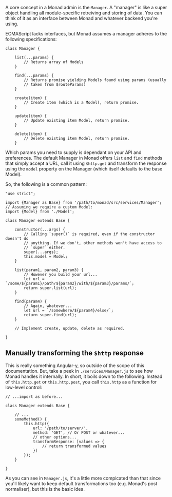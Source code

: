 A core concept in a Monad admin is the `Manager`. A "manager" is like a super
object handling all module-specific retreiving and storing of data. You can
think of it as an interface between Monad and whatever backend you're using.

ECMAScript lacks interfaces, but Monad assumes a manager adheres to the
following specifications:

    class Manager {
    
        list(...params) {
            // Returns array of Models
        }

        find(...params) {
            // Returns promise yielding Models found using params (usually
            // taken from $routeParams)
        }

        create(item) {
            // Create item (which is a Model), return promise.
        }

        update(item) {
            // Update existing item Model, return promise.
        }

        delete(item) {
            // Delete existing item Model, return promise.
        }

Which params you need to supply is dependant on your API and preferences. The
default Manager in Monad offers `list` and `find` methods that simply accept a
URL, call it using `$http.get` and transform the response using the `model`
property on the Manager (which itself defaults to the base Model).

So, the following is a common pattern:

    "use strict";

    import {Manager as Base} from '/path/to/monad/src/services/Manager';
    // Assuming we require a custom Model:
    import {Model} from './Model';

    class Manager extends Base {

        constructor(...args) {
            // Calling `super()` is required, even if the constructor doesn't do
            // anything. If we don't, other methods won't have access to
            // `super` either.
            super(...args);
            this.model = Model;
        }

        list(param1, param2, param3) {
            // However you build your url...
            let url = `/some/${param1}/path/${param2}/with/${param3}/params/`;
            return super.list(url);
        }

        find(param4) {
            // Again, whatever...
            let url = `/somewhere/${param4}/else/`;
            return super.find(url);
        }

        // Implement create, update, delete as required.

    }

## Manually transforming the `$http` response
This is really something Angular-y, so outside of the scope of this
documentation. But, take a peek in `./services/Manager.js` to see how Monad
handles it internally. In short, it boils down to the following. Instead of
`this.http.get` or `this.http.post`, you call `this.http` as a function for
low-level control:

    // ...import as before...

    class Manager extends Base {
    
        // ...
        someMethod() {
            this.http({
                url: '/path/to/server/',
                method: 'GET', // Or POST or whatever...
                // other options...
                transformResponse: [values => {
                    // return transformed values
                }]
            });
        }

    }

As you can see in `Manager.js`, it's a little more compicated than that since
you'll likely want to keep default transformations too (e.g. Monad's post
normaliser), but this is the basic idea.

